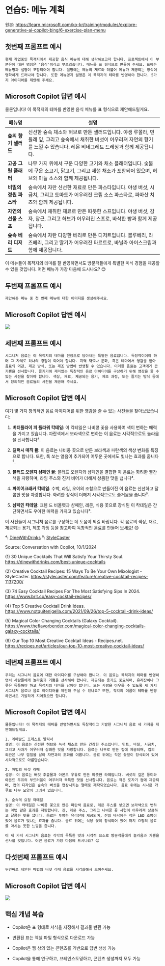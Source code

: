 # 연습5: 메뉴 계획

원본: https://learn.microsoft.com/ko-kr/training/modules/explore-generative-ai-copilot-bing/6-exercise-plan-menu

## 첫번째 프롬프트 예시

```
현재 작업중인 목적지에서 제공할 음식 메뉴에 대해 생각해보고자 합니다. 프로젝트에서 이 부분은에 대한 명칭은 '음식'이라고 부르겠습니다. 메뉴를 표 형식으로 만들어 주세요. 표에는 메뉴명과 설명이 포함되어야 합니다. 설명에는 메뉴의 재료와 더불어 메뉴가 제공되는 방식이 명확하게 드러나야 합니다. 또한 메뉴명과 설명은 이 목적지의 테마를 반영해야 합니다. 5가지 아이디어를 제안해 주세요.
```

## Microsoft Copilot 답변 예시

물론입니다! 이 목적지의 테마를 반영한 음식 메뉴를 표 형식으로 제안해드릴게요.

| 메뉴명 | 설명 |
|--------|------|
| **숲의 향기 샐러드** | 신선한 숲속 채소와 허브로 만든 샐러드입니다. 야생 루꼴라, 민들레 잎, 그리고 숲속에서 채취한 버섯이 어우러져 자연의 향기를 느낄 수 있습니다. 레몬 비네그레트 드레싱과 함께 제공됩니다. |
| **고공 그릴 플래터** | 나무 가지 위에서 구운 다양한 고기와 채소 플래터입니다. 숯불에 구운 소고기, 닭고기, 그리고 제철 채소가 포함되어 있으며, 허브와 마늘 소스와 함께 제공됩니다. |
| **비밀의 정원 파스타** | 숲속에서 자란 신선한 재료로 만든 파스타입니다. 야생 버섯, 시금치, 그리고 토마토가 어우러진 크림 소스 파스타로, 파마산 치즈와 함께 제공됩니다. |
| **자연의 선물 스프** | 숲속에서 채취한 재료로 만든 따뜻한 스프입니다. 야생 버섯, 감자, 당근, 그리고 허브가 어우러진 스프로, 바삭한 빵과 함께 제공됩니다. |
| **숲속 베리 디저트** | 숲속에서 자란 다양한 베리로 만든 디저트입니다. 블루베리, 라즈베리, 그리고 딸기가 어우러진 타르트로, 바닐라 아이스크림과 함께 제공됩니다. |

이 메뉴들이 목적지의 테마를 잘 반영하면서도 방문객들에게 특별한 미식 경험을 제공할 수 있을 것입니다. 어떤 메뉴가 가장 마음에 드시나요? 😊


## 두번째 프롬프트 예시
```
제안해준 메뉴 중 첫 번째 메뉴에 대한 이미지를 생성해주세요.
```

## Microsoft Copilot 답변 예시
![](img04.jpeg)

## 세번째 프롬프트 예시
```
시그니처 음료는 이 목적지의 테마를 진정으로 담아내는 특별한 음료입니다. 독창적이어야 하며 그 자체로 하나의 경험이 되어야 합니다. 지역 재료나 문화, 혹은 테마에서 영감을 받아 음료의 외관, 제공 방식, 또는 제조 방법에 반영될 수 있습니다. 이러한 음료는 고객에게 큰 기쁨을 선사합니다. 즐기기에 재미있는 독창적인 음료 아이디어를 구상하기 위해 영감을 줄 수 있는 사진을 찾아야 합니다. 색상, 재료, 제공되는 용기, 제조 과정, 또는 즐기는 방식 등에서 창의적인 음료들의 사진을 제공해 주세요.
```

## Microsoft Copilot 답변 예시
여기 몇 가지 창의적인 음료 아이디어를 위한 영감을 줄 수 있는 사진들을 찾아보았습니다:

1. **버터플라이 피 플라워 칵테일**: 이 칵테일은 나비콩 꽃을 사용하여 색이 변하는 매력을 가지고 있습니다. 파란색에서 보라색으로 변하는 이 음료는 시각적으로도 놀라움을 선사합니다⁴.

2. **갤럭시 매직 뮬**: 이 음료는 나비콩 꽃으로 만든 보라색과 파란색의 색상 변화를 특징으로 합니다. 또한, 톡 쏘는 얼음이 추가되어 어두운 곳에서도 빛나는 효과를 줍니다⁵.

3. **블러드 오렌지 샴페인 뮬**: 블러드 오렌지와 샴페인을 결합한 이 음료는 화려한 빨간색을 자랑하며, 라임 주스와 진저 비어가 더해져 상큼한 맛을 냅니다⁴.

4. **파이어크래커 칵테일**: 수박, 라임, 오이의 조합으로 만들어진 이 음료는 신선하고 달콤한 맛을 자랑합니다. 화려한 장식이 더해져 시각적으로도 즐거움을 줍니다⁵.

5. **샴페인 칵테일**: 크렘 드 비올렛과 샴페인, 레몬, 식용 꽃으로 장식된 이 칵테일은 간단하면서도 우아한 매력을 가지고 있습니다⁵.

이 사진들이 시그니처 음료를 구상하는 데 도움이 되길 바랍니다. 각 음료의 색상, 재료, 제공되는 용기, 제조 과정 등을 참고하여 독창적인 음료를 만들어 보세요! 😊

⁴: [DineWithDrinks](https://dinewithdrinks.com/best-unique-cocktails)
⁵: [StyleCaster](https://stylecaster.com/feature/creative-cocktail-recipes-1137200/)

Source: Conversation with Copilot, 10/1/2024

(1) 30 Unique Cocktails That Will Satisfy Your Thirsty Soul. https://dinewithdrinks.com/best-unique-cocktails

(2) Creative Cocktail Recipes: 15 Ways To Be Your Own Mixologist - StyleCaster. https://stylecaster.com/feature/creative-cocktail-recipes-1137200/

(3) 74 Easy Cocktail Recipes For The Most Satisfying Sips In 2024. https://www.brit.co/easy-cocktail-recipes/

(4) Top 5 Creative Cocktail Drink Ideas. https://www.notquitenigella.com/2021/09/26/top-5-cocktail-drink-ideas/

(5) Magical Color Changing Cocktails (Galaxy Cocktail). https://www.theflavorbender.com/magical-color-changing-cocktails-galaxy-cocktails/

(6) Our Top 10 Most Creative Cocktail Ideas - Recipes.net. https://recipes.net/articles/our-top-10-most-creative-cocktail-ideas/

## 네번째 프롬프트 예시
```
우리는 시그니처 음료에 대한 아이디어를 구상해야 합니다. 이 음료는 목적지의 테마를 반영하면서 사람들에게 놀라움과 기쁨을 선사해야 합니다. 제공되는 용기도 중요하며, 유리잔이나 그릇은 독특해야 하고 목적지의 테마를 담아야 합니다. 모든 사람을 아우를 수 있도록 세 가지 시그니처 음료나 음료 아이디어를 제안해 주실 수 있나요? 또한, 각각의 이름이 테마를 반영하면서도 기발하게 지어졌으면 합니다.
```

## Microsoft Copilot 답변 예시
```
물론입니다! 이 목적지의 테마를 반영하면서도 독창적이고 기발한 시그니처 음료 세 가지를 제안해드릴게요.

1. 에메랄드 포레스트 엘릭서
설명: 이 음료는 신선한 허브와 녹색 채소로 만든 건강한 주스입니다. 민트, 바질, 시금치, 그리고 사과가 어우러져 상쾌한 맛을 자랑합니다. 음료는 나무로 만든 컵에 제공되며, 컵의 외관은 나무 껍질을 닮아 자연과의 조화를 이룹니다. 음료 위에는 작은 꽃잎이 장식되어 있어 시각적으로도 아름답습니다.

2. 마법의 버섯 라떼
설명: 이 음료는 버섯 추출물과 아몬드 우유로 만든 따뜻한 라떼입니다. 버섯의 깊은 풍미와 아몬드 우유의 부드러움이 어우러져 독특한 맛을 선사합니다. 음료는 작은 도자기 컵에 제공되며, 컵의 디자인은 숲속의 버섯을 연상시키는 형태로 제작되었습니다. 음료 위에는 시나몬 가루로 나무 모양이 그려져 있습니다.

3. 숲속의 요정 칵테일
설명: 이 칵테일은 나비콩 꽃으로 만든 파란색 음료로, 레몬 주스를 넣으면 보라색으로 변하는 마법 같은 효과를 자랑합니다. 진, 레몬 주스, 그리고 나비콩 꽃 시럽이 어우러져 상큼하고 달콤한 맛을 냅니다. 음료는 투명한 유리잔에 제공되며, 잔의 바닥에는 작은 LED 조명이 있어 음료가 빛나는 효과를 줍니다. 음료 위에는 식용 꽃이 장식되어 있어 마치 요정의 음료를 마시는 듯한 느낌을 줍니다.

이 세 가지 시그니처 음료는 각각의 독특한 맛과 시각적 요소로 방문객들에게 놀라움과 기쁨을 선사할 것입니다. 어떤 음료가 가장 마음에 드시나요? 😊
```

## 다섯번째 프롬프트 예시
```
두번째로 제안한 마법의 버섯 라떼 음료를 시각화해서 보여주세요.
```

## Microsoft Copilot 답변 예시
![](img05.jpeg)

## 핵심 개념 복습

- Copilot은 표 형태로 서식을 지정해서 결과물 반환 가능

- 반환된 표는 엑셀 파일 형식으로 다운로드 가능

- Copilot은 웹 상의 있는 콘텐츠를 기반으로 답변 생성 가능
  
- Copilot을 통해 연구하고, 브레인스토밍하고, 콘텐츠 생성까지 모두 가능 
